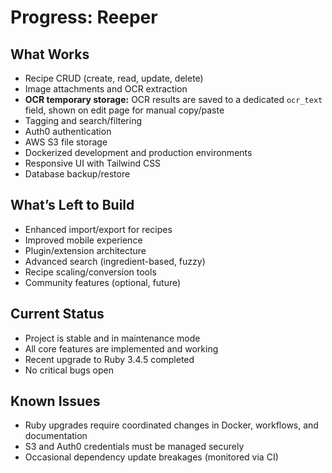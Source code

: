 # Progress: Reeper

## What Works

- Recipe CRUD (create, read, update, delete)
- Image attachments and OCR extraction
- **OCR temporary storage:** OCR results are saved to a dedicated `ocr_text` field, shown on edit page for manual copy/paste
- Tagging and search/filtering
- Auth0 authentication
- AWS S3 file storage
- Dockerized development and production environments
- Responsive UI with Tailwind CSS
- Database backup/restore

## What’s Left to Build

- Enhanced import/export for recipes
- Improved mobile experience
- Plugin/extension architecture
- Advanced search (ingredient-based, fuzzy)
- Recipe scaling/conversion tools
- Community features (optional, future)

## Current Status

- Project is stable and in maintenance mode
- All core features are implemented and working
- Recent upgrade to Ruby 3.4.5 completed
- No critical bugs open

## Known Issues

- Ruby upgrades require coordinated changes in Docker, workflows, and documentation
- S3 and Auth0 credentials must be managed securely
- Occasional dependency update breakages (monitored via CI)
